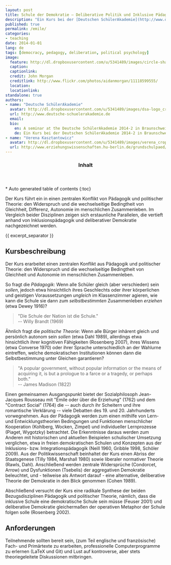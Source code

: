 ```yaml
---
layout: post
title: Schule der Demokratie — Deliberative Politik und Inklusive Pädagogik
description: "Ein Kurs bei der [Deutschen SchülerAkademie](http://www.deutsche-schuelerakademie.de/) mit [Verena Kasztantowicz](http://www.erziehungswissenschaften.hu-berlin.de/grundschulpaed/mitarbeiterinnen/lb-deutsch)"
published: true
permalink: /emile/
categories:
- teaching
date: 2014-01-01
lang: de
tags: [democracy, pedagogy, deliberation, political psychology]
image:
  feature: http://dl.dropboxusercontent.com/u/5341489/images/circle-shadows_crop.jpg
  caption: 
  captionlink: 
  credit: John Morgan
  creditlink: http://www.flickr.com/photos/aidanmorgan/11118599555/
  location: 
  locationlink:
standalone: true
authors:
- name: "Deutsche SchülerAkademie"
  avatar: http://dl.dropboxusercontent.com/u/5341489/images/dsa-logo_crop.jpg
  url: http://www.deutsche-schuelerakademie.de
  email: 
  bio:
    en: A seminar at the Deutsche SchülerAkademie 2014-2 in Braunschweig
    de: Ein Kurs bei der Deutschen SchülerAkademie 2014-2 in Braunschweig
- name: "Verena Kasztantowicz"
  avatar: http://dl.dropboxusercontent.com/u/5341489/images/verena_crop.jpg
  url: http://www.erziehungswissenschaften.hu-berlin.de/grundschulpaed/mitarbeiterinnen/lb-deutsch
---
```


<section id="table-of-contents" class="toc">
  <header>
    <h3>Inhalt</h3>
  </header>
<div id="drawer" markdown="1">
*  Auto generated table of contents
{:toc}
</div>
</section><!-- /#table-of-contents -->

Der Kurs führt ein in einen zentralen Konflikt von Pädagogik und politischer Theorie: 
den Widerspruch und die wechselseitige Bedingtheit von Gleichheit, Differenz, Autonomie im menschlichen Zusammenleben.
Im Vergleich beider Disziplinen zeigen sich erstaunliche Parallelen, die vertieft anhand von Inklusionspädagogik und deliberativer Demokratie nachgezeichnet werden.

{{ excerpt_separator }}


## Kursbeschreibung

Der Kurs erarbeitet einen zentralen Konflikt aus Pädagogik und politischer Theorie: 
den Widerspruch und die wechselseitige Bedingtheit von Gleichheit und Autonomie im menschlichen Zusammenleben.

So fragt die *Pädagogik*:
Wenn alle Schüler gleich (aber verschieden) sein *sollen*, jedoch etwa hinsichtlich ihres Geschlechts oder ihrer körperlichen und geistigen Voraussetzungen *ungleich* im Klassenzimmer agieren, wie kann die Schule sie dann zum *selbstbestimmten* Zusammenleben *erziehen* (etwa Dewey 1916)?

> "Die Schule der Nation ist die Schule."    
> -- Willy Brandt (1969)

Ähnlich fragt die *politische Theorie*: 
Wenn alle Bürger inhärent gleich und persönlich autonom sein *sollen* (etwa Dahl 1989), allerdings etwa hinsichtlich ihrer kognitiven Fähigkeiten (Rosenberg 2007), ihres Wissens (etwa Converse 1970) oder ihrer Sprache unterschiedlich an der Wahlurne eintreffen, welche demokratischen Institutionen können dann die Selbstbestimmung unter Gleichen garantieren?

> "A popular government, without popular information or the means of acquiring it, is but a prologue to a farce or a tragedy, or perhaps both."    
> -- James Madison (1822)

Einen gemeinsamen Ausgangspunkt bietet der Sozialphilosoph Jean-Jacques Rousseau mit "Émile oder über die Erziehung" (1762) und dem "Contract Social" (1764) die  -- auch durch ihr Scheitern und ihre romantische Verklärung -- viele Debatten des 19. und 20. Jahrhunderts vorwegnehmen.
Aus der Pädagogik werden zum einen mithilfe von Lern- und Entwicklungstheorien Bedingungen und Funktionen menschlicher Kooperation (Kohlberg, Wocken, Zimpel) und individueller Lernprozesse (Piaget, Wygotzky) betrachtet.
Die Erkenntnisse daraus werden zum Anderen mit historischen und aktuellen Beispielen schulischer Umsetzung verglichen, etwa in freien demokratischen Schulen und Konzepten aus der Inklusions- bzw. Integrationspädagogik (Neill 1960, Gribble 1998, Schöler 2009).
Aus der Politikwissenschaft beinhaltet der Kurs einen Abriss der Staatsgenese (Tilly 1984, Marshall 1980) sowie liberaler normativer Theorie (Rawls, Dahl). 
Anschließend werden zentrale Widersprüche (Condorcet, Arrow) und Dysfunktionen (Tsebelis) der aggregativen Demokratie beleuchtet, und - teilweise als Antwort darauf - eine alternative, deliberative Theorie der Demokratie in den Blick genommen (Cohen 1989).

Abschließend versucht der Kurs eine radikale Synthese der beiden Bezugsdisziplinen Pädagogik und politischer Theorie, nämlich, dass die inklusive Schule eine demokratische Schule sein müsse (Feuser 2001) und deliberative Demokratie gleichermaßen der operativen Metaphor der Schule folgen solle (Rosenberg 2002). 


## Anforderungen

Teilnehmende sollten bereit sein, (zum Teil englische und französische) Fach- und Primärtexte zu erarbeiten, professionelle Computerprogramme zu erlernen (LaTeX und Git) und Lust auf kontroverse, aber stets theoriegeleitete Diskussionen mitbringen.